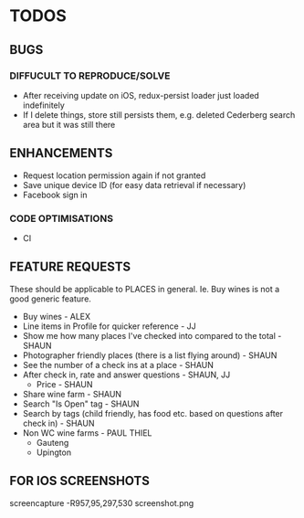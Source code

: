 # TODOS

## BUGS

### DIFFUCULT TO REPRODUCE/SOLVE

- After receiving update on iOS, redux-persist loader just loaded indefinitely
- If I delete things, store still persists them, e.g. deleted Cederberg search area but it was still there

## ENHANCEMENTS

- Request location permission again if not granted
- Save unique device ID (for easy data retrieval if necessary)
- Facebook sign in

### CODE OPTIMISATIONS

- CI

## FEATURE REQUESTS

These should be applicable to PLACES in general. Ie. Buy wines is not a good generic feature.

- Buy wines - ALEX
- Line items in Profile for quicker reference - JJ
- Show me how many places I've checked into compared to the total - SHAUN
- Photographer friendly places (there is a list flying around) - SHAUN
- See the number of a check ins at a place - SHAUN
- After check in, rate and answer questions - SHAUN, JJ
  - Price - SHAUN
- Share wine farm - SHAUN
- Search "Is Open" tag - SHAUN
- Search by tags (child friendly, has food etc. based on questions after check in) - SHAUN
- Non WC wine farms - PAUL THIEL
  - Gauteng
  - Upington

## FOR IOS SCREENSHOTS

screencapture -R957,95,297,530 screenshot.png
